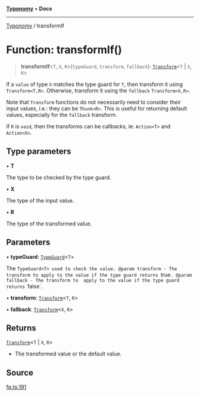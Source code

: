 [**Typonomy**](../README.md) • **Docs**

***

[Typonomy](../globals.md) / transformIf

# Function: transformIf()

> **transformIf**\<`T`, `X`, `R`\>(`typeGuard`, `transform`, `fallback`): [`Transform`](../type-aliases/Transform.md)\<`T` \| `X`, `R`\>

If a `value` of type `X` matches the type guard for `T`, then transform it using `Transform<T,R>`.
Otherwise, transform it using the `fallback` `Transform<X,R>`.

Note that `Transform` functions do not necessarily need to consider their input values,
i.e.: they can be `Thunk<R>`.
This is useful for returning default values, especially for the `fallback` transform.

If `R` is `void`, then the transforms can be callbacks, ie: `Action<T>` and `Action<X>`.

## Type parameters

• **T**

The type to be checked by the type guard.

• **X**

The type of the input value.

• **R**

The type of the transformed value.

## Parameters

• **typeGuard**: [`TypeGuard`](../type-aliases/TypeGuard.md)\<`T`\>

The `TypeGuard<T> used to check the value.
@param transform - The transform to apply to the value if the type guard returns `true`.
@param fallback - The transform to  apply to the value if the type guard returns `false`.

• **transform**: [`Transform`](../type-aliases/Transform.md)\<`T`, `R`\>

• **fallback**: [`Transform`](../type-aliases/Transform.md)\<`X`, `R`\>

## Returns

[`Transform`](../type-aliases/Transform.md)\<`T` \| `X`, `R`\>

- The transformed value or the default value.

## Source

[fp.ts:191](https://github.com/softcraft-development/typonomy/blob/fe50b8023c82b88ddae1a279519fbfc3eededb46/src/fp.ts#L191)
